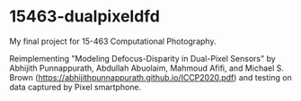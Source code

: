 # 15463-dualpixeldfd
My final project for 15-463 Computational Photography. 

Reimplementing "Modeling Defocus-Disparity in Dual-Pixel Sensors" by Abhijith Punnappurath, Abdullah Abuolaim, Mahmoud Afifi, and Michael S. Brown (https://abhijithpunnappurath.github.io/ICCP2020.pdf) and testing on data captured by Pixel smartphone.

